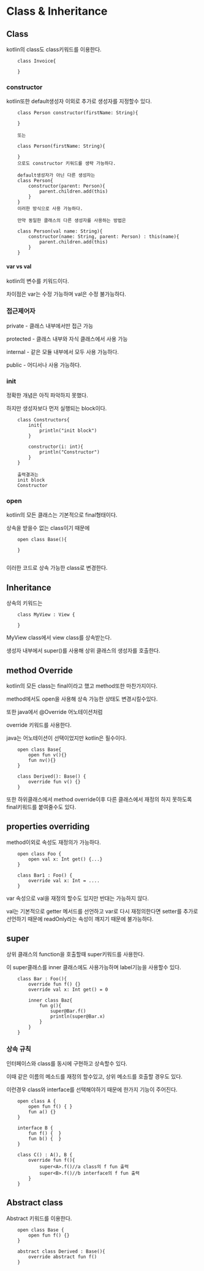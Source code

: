 # Class & Inheritance

## Class
kotlin의 class도 class키워드를 이용한다.

```
    class Invoice{
    
    }
```

### constructor
kotlin또한 default생성자 이외로 추가로 생성자를 지정할수 있다.

```
    class Person constructor(firstName: String){
    
    }
    
    또는 
    
    class Person(firstName: String){
    
    }
    으로도 constructor 키워드를 생략 가능하다.
```


```
    default생성자가 아닌 다른 생성자는 
    class Person{
        constructor(parent: Person){
            parent.children.add(this)
        }
    }
    이러한 방식으로 사용 가능하다.
    
    만약 동일한 클래스의 다른 생성자를 사용하는 방법은
    
    class Person(val name: String){
        constructor(name: String, parent: Person) : this(name){
            parent.children.add(this)
        }
    }
```
#### var vs val
kotlin의 변수를 키워드이다.

차이점은 var는 수정 가능하며 val은 수정 불가능하다.

### 접근제어자
private - 클래스 내부에서만 접근 가능

protected - 클래스 내부와 자식 클래스에서 사용 가능 

internal - 같은 모듈 내부에서 모두 사용 가능하다.

public - 어디서나 사용 가능하다.

### init
정확한 개념은 아직 파악하지 못했다.

하지만 생성자보다 먼저 실행되는 block이다.

```
    class Constructors{
        init{
            println("init block")
        }
        
        constructor(i: int){
            println("Constructor")
        }
    }
    
    출력결과는 
    init block
    Constructor
```

### open
kotlin의 모든 클래스는 기본적으로 final형태이다.

상속을 받을수 없는 class이기 때문에 

```
    open class Base(){
    
    }
    
```
이러한 코드로 상속 가능한 class로 변경한다.

## Inheritance
상속의 키워드는 
```
    class MyView : View {
    
    }
```

MyView class에서 view class를 상속받는다.

생성자 내부에서 super()를 사용해 상위 클래스의 생성자를 호출한다.

## method Override
kotlin의 모든 class는 final이라고 했고 method또한 마찬가지이다.

method에서도 open을 사용해 상속 가능한 상태도 변경시킬수있다.

또한 java에서 @Override 어노테이션처럼 

override 키워드를 사용한다.

java는 어노테이션이 선택이었지만 kotlin은 필수이다.

```
    open class Base{
        open fun v(){}
        fun nv(){}
    }
    
    class Derived(): Base() {
        override fun v() {}
    }
```

또한 하위클래스에서 method override이후 다른 클래스에서 재정의 하지 못하도록 final키워드를 붙여줄수도 있다.

## properties overriding
method이외로 속성도 재정의가 가능하다.
```
    open class Foo {
        open val x: Int get() {...}
    }
    
    class Bar1 : Foo() {
        override val x: Int = ....
    }
```

var 속성으로 val을 재정의 할수도 있지만 반대는 가능하지 않다.

val는 기본적으로 getter 메서드를 선언하고 var로 다시 재정의한다면 setter를 추가로 선언하기 때문에
readOnly라는 속성이 깨지기 때문에 불가능하다.

## super
상위 클래스의 function을 호출할때 super키워드를 사용한다.

이 super클래스를 inner 클래스에도 사용가능하며 label기능을 사용할수 있다.

```
    class Bar : Foo(){
        override fun f() {}
        override val x: Int get() = 0
        
        inner class Baz{
            fun g(){
                super@Bar.f()
                println(super@Bar.x)
            }
        }
    }
```

### 상속 규칙
인터페이스와 class를 동시에 구현하고 상속할수 있다.

이때 같은 이름의 메소드를 재정의 할수있고, 상위 메소드를 호출할 경우도 있다.

이런경우 class와 interface를 선택해야하기 때문에 한가지 기능이 주어진다.

```
    open class A {
        open fun f() { }
        fun a() {}
    }
    
    interface B {
        fun f() {  }
        fun b() {  }
    }
    
    class C() : A(), B {
        override fun f(){
            super<A>.f()//a class의 f fun 출력 
            super<B>.f()//b interface의 f fun 출력
        }
    }
```

## Abstract class
Abstract 키워드를 이용한다.
```
    open class Base {
        open fun f() {}
    }
    
    abstract class Derived : Base(){
        override abstract fun f()
    }
```